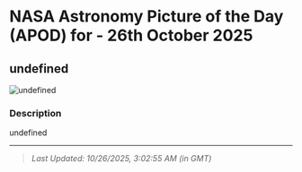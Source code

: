 
# NASA Astronomy Picture of the Day (APOD) for - 26th October 2025
## undefined

![undefined](undefined)

### Description
undefined

---
> _Last Updated: 10/26/2025, 3:02:55 AM (in GMT)_
